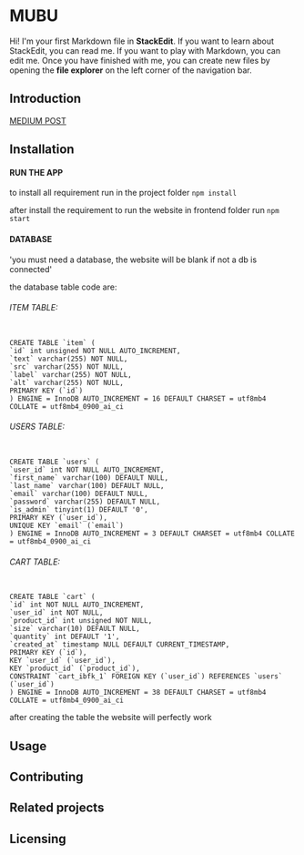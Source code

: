 # MUBU

Hi! I'm your first Markdown file in **StackEdit**. If you want to learn about StackEdit, you can read me. If you want to play with Markdown, you can edit me. Once you have finished with me, you can create new files by opening the **file explorer** on the left corner of the navigation bar.

## Introduction

[MEDIUM POST](https://medium.com/@peredemacron/mubu-105afd02253d)

## Installation

#### RUN THE APP

to install all requirement run in the project folder `npm install`

after install the requirement to run the website in frontend folder run `npm start`

#### DATABASE

'you must need a database, the website will be blank if not a db is connected'

the database table code are:

###### ITEM TABLE:

```

CREATE TABLE `item` (
`id` int unsigned NOT NULL AUTO_INCREMENT,
`text` varchar(255) NOT NULL,
`src` varchar(255) NOT NULL,
`label` varchar(255) NOT NULL,
`alt` varchar(255) NOT NULL,
PRIMARY KEY (`id`)
) ENGINE = InnoDB AUTO_INCREMENT = 16 DEFAULT CHARSET = utf8mb4 COLLATE = utf8mb4_0900_ai_ci

```

###### USERS TABLE:

```

CREATE TABLE `users` (
`user_id` int NOT NULL AUTO_INCREMENT,
`first_name` varchar(100) DEFAULT NULL,
`last_name` varchar(100) DEFAULT NULL,
`email` varchar(100) DEFAULT NULL,
`password` varchar(255) DEFAULT NULL,
`is_admin` tinyint(1) DEFAULT '0',
PRIMARY KEY (`user_id`),
UNIQUE KEY `email` (`email`)
) ENGINE = InnoDB AUTO_INCREMENT = 3 DEFAULT CHARSET = utf8mb4 COLLATE = utf8mb4_0900_ai_ci

```

###### CART TABLE:

```

CREATE TABLE `cart` (
`id` int NOT NULL AUTO_INCREMENT,
`user_id` int NOT NULL,
`product_id` int unsigned NOT NULL,
`size` varchar(10) DEFAULT NULL,
`quantity` int DEFAULT '1',
`created_at` timestamp NULL DEFAULT CURRENT_TIMESTAMP,
PRIMARY KEY (`id`),
KEY `user_id` (`user_id`),
KEY `product_id` (`product_id`),
CONSTRAINT `cart_ibfk_1` FOREIGN KEY (`user_id`) REFERENCES `users` (`user_id`)
) ENGINE = InnoDB AUTO_INCREMENT = 38 DEFAULT CHARSET = utf8mb4 COLLATE = utf8mb4_0900_ai_ci

```

after creating the table the website will perfectly work

## Usage

## Contributing

## Related projects

## Licensing
